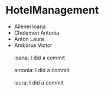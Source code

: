 # HotelManagement
- Ailenei Ioana 
- Chelemen Antonia  
- Anton Laura 
- Ambarus Victor <br></br>
ioana: I did a commit<br></br>
antonia: I did a commit<br></br>
laura: I did a commit<br></br>
